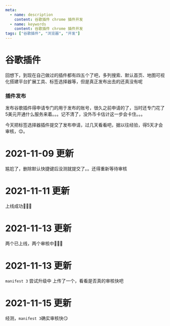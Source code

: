 ```yaml
---
meta:
  - name: description
    content: 谷歌插件 chrome 插件开发
  - name: keywords
    content: 谷歌插件 chrome 插件开发
tags: ["谷歌插件", "浏览器", "开发"]
---
```


# 谷歌插件

回想下，到现在自己做过的插件都有四五个了吧，多列搜索、默认首页、地图可视化搭建平台扩展工具、标签选择器等，但是真正发布出去的还真没有呢


### 插件发布

发布谷歌插件得申请专门的用于发布的账号，很久之前申请的了，当时还专门花了5美元开通什么服务来着。。。记不清了，没外币卡估计这一步会卡住。。。


今天把标签选择器插件提交了发布申请，过几天看看吧，据以往经验，得5天才会审核，😌。



# 2021-11-09 更新
尴尬了，删除默认快捷键后没测就提交了。。还得重新等待审核
<ImgView title="neovim" url="https://6.z.wiki/images/20211115/efc061658d504072acd12c962ed4b8e0.png" />


# 2021-11-11 更新
上线成功👏👏👏


# 2021-11-13 更新
两个已上线，两个审核中👏👏👏

# 2021-11-13 更新
`manifest 3` 尝试升级中
上传了一个，看看是否真的审核快吧

# 2021-11-15 更新
经测，`manifest 3`确实审核快😏
